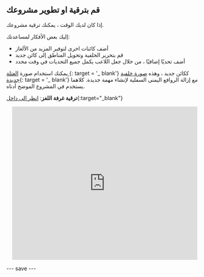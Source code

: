 ## قم بترقية او تطوير مشروعك

إذا كان لديك الوقت ، يمكنك ترقية مشروعك.

إليك بعض الأفكار لمساعدتك:
- أضف كائنات اخرى لتوفير المزيد من الألغاز
- قم بتحرير الخلفية وتحويل المناطق إلى كائن جديد
- أضف تحديًا إضافيًا ، من خلال جعل اللاعب يكمل جميع التحديات في وقت محدد

يمكنك استخدام صورة [ العتلة ](images/lever.png){: target = '_ blank'} ككائن جديد ، وهذه [صورة خلفية جديدة](images/upgrade-backdrop.png){: target = '_ blank'} مع إزالة الروافع اليمنى السفلية لإنشاء مهمة جديدة. كلاهما يستخدم في المشروع الموضح أدناه.

**ترقية غرفة اللغز**: [انظر الى داخل](https://scratch.mit.edu/projects/540387423/editor){:target="_blank"}
<div class="scratch-preview" style="margin-left: 15px;">
  <iframe allowtransparency="true" width="485" height="402" src="https://scratch.mit.edu/projects/embed/540387423/?autostart=false" frameborder="0"></iframe>
</div>

--- save ---

